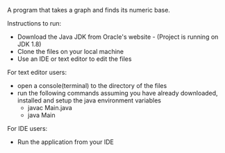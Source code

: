 A program that takes a graph and finds its numeric base.

Instructions to run:

- Download the Java JDK from Oracle's website - (Project is running on JDK 1.8)
- Clone the files on your local machine
- Use an IDE or text editor to edit the files

For text editor users:
- open a console(terminal) to the directory of the files
- run the following commands assuming you have already downloaded, installed and setup the java environment variables
    - javac Main.java
    - java Main

For IDE users:
- Run the application from your IDE